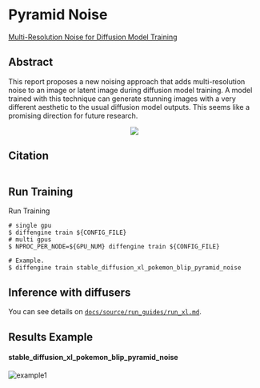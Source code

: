 # Pyramid Noise

[Multi-Resolution Noise for Diffusion Model Training](https://wandb.ai/johnowhitaker/multires_noise/reports/Multi-Resolution-Noise-for-Diffusion-Model-Training--VmlldzozNjYyOTU2)

## Abstract

This report proposes a new noising approach that adds multi-resolution noise to an image or latent image during diffusion model training. A model trained with this technique can generate stunning images with a very different aesthetic to the usual diffusion model outputs. This seems like a promising direction for future research.

<div align=center>
<img src="https://github.com/okotaku/diffengine/assets/24734142/943570cf-7283-4536-ae28-cd1cce1220b7"/>
</div>

## Citation

```
```

## Run Training

Run Training

```
# single gpu
$ diffengine train ${CONFIG_FILE}
# multi gpus
$ NPROC_PER_NODE=${GPU_NUM} diffengine train ${CONFIG_FILE}

# Example.
$ diffengine train stable_diffusion_xl_pokemon_blip_pyramid_noise
```

## Inference with diffusers

You can see details on [`docs/source/run_guides/run_xl.md`](../../docs/source/run_guides/run_xl.md#inference-with-diffusers).

## Results Example

#### stable_diffusion_xl_pokemon_blip_pyramid_noise

![example1](https://github.com/okotaku/diffengine/assets/24734142/8ee2f0b1-6ef6-4b5e-a018-8b0acbd73ec9)
